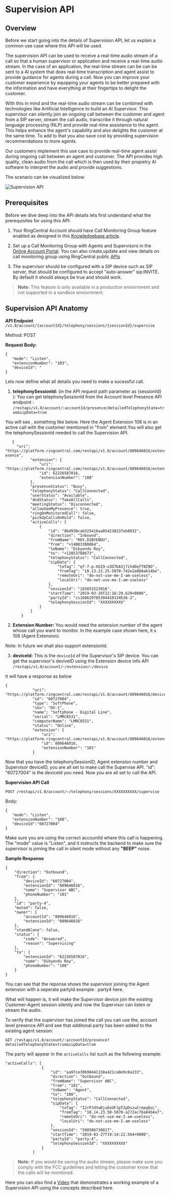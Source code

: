 # Supervision API

## Overview

Before we start going into the details of Supervision API, let us explain a common use case where this API will be used.

The supervision API can be used to receive a real-time audio stream of a call so that a human supervisor or application and receive a real-time audio stream. In the case of an application, the real-time stream can be can be sent to a AI system that does real-time transcription and agent assist to provide guidance for agents during a call. Now you can improve your customer experience by equipping your agents to be better prepared with the information and have everything at their fingertips to delight the customer. 
 
With this in mind and the real-time audio stream can be combined with technologies like Artificial Intelligence to build an AI Supervisor. This supervisor can silently join an ongoing call between the customer and agent from a SIP server, stream the call audio, transcribe it through natural language processing (NLP) and provide real-time assistance to the agent. This helps enhance the agent's capability and also delights the customer at the same time. To add to that you also save cost by providing supervision recommendations to more agents.

Our customers implement this use case to provide real-time agent assist during ongoing call between an agent and customer. The API provides high quality, clean audio from the call which is then used by their propietry AI software to interpret the audio and provide suggestions.
 
The scenario can be visualized below:
 
![Supervision API](../img/supervisionupdated-api.png)
  
## Prerequisites

Before we dive deep into the API details lets first understand what the prerequisites for using this API:

1. Your RingCentral Account should have Call Monitoring Group feature enabled as designed in this [Knowledgebase article](
https://support.ringcentral.com/s/article/8050?language=en_US).

2. Set up a Call Monitoring Group with Agents and Supervisors in the [Online Account Portal](https://service.ringcentral.com). You can also create,update and view details on call monitoring group using RingCentral public [APIs](https://developers.ringcentral.com/api-reference#Account-Provisioning-createCallMonitoringGroup)

3. The supervisor should be configured with a SIP device such as SIP server, that should be configured to accept "auto-answer" sip:INVITE. By default it should always be true and should work.

>**Note**: This feature is only available in a production enviornment and not supported in a sandbox enviornment.

## Supervision API Anatomy

**API Endpoint** `/v1.0/account/{accountId}/telephony/sessions/{sessionId}/supervise`

Method: POST

**Request Body:**

```
{  
   "mode": "Listen",
   "extensionNumber": "103",
   "deviceId": "
}
```

Lets now define what all details you need to make a sucessful call. 

1. **telephonySessionId:** (in the API request path parameter as {sessionId} ):
You can get telephonySessionId from the Account level Presence API endpoint : 
`/restapi/v1.0/account/:accountId/presence/detailedTelephonyState=true&sipData=true`

You will see , something like below. Here the Agent Extension 108 is in an active call with the customer mentioned in "from" element.You will also get the telephonySessionId needed to call the Supervision API. 

 ```
    {
      "uri": "https://platform.ringcentral.com/restapi/v1.0/account/809646016/extension/62226587016/pr esence",
            "extension": {
                "uri": "https://platform.ringcentral.com/restapi/v1.0/account/809646016/extension/62226587016",
                "id": 62226587016,
                "extensionNumber": "108"
            },
            "presenceStatus": "Busy",
            "telephonyStatus": "CallConnected",
            "userStatus": "Available",
            "dndStatus": "TakeAllCalls",
            "meetingStatus": "Disconnected",
            "allowSeeMyPresence": true,
            "ringOnMonitoredCall": false,
            "pickUpCallsOnHold": false,
            "activeCalls": [
                {
                    "id": "8bd930cab325416aa054238237eb8832",
                    "direction": "Inbound",
                    "fromName": "ROY,DIBYENDU",
                    "from": "+14083388064",
                    "toName": "Dibyendu Roy",
                    "to": "+12053788673",
                    "telephonyStatus": "CallConnected",
                    "sipData": {
                        "toTag": "qf-7.p-XGI9-o3D7bA3j7ihdOqfT0Z9D",
                        "fromTag": "10.13.22.25-5070-742e2a888ab14be",
                        "remoteUri": "do-not-use-me-I-am-useless",
                        "localUri": "do-not-use-me-I-am-useless"
                    },
                    "sessionId": "183851523016",
                    "startTime": "2019-03-26T22:16:29.629+0000",
                    "partyId": "cs168629785304410134536-2",
                    "telephonySessionId": "XXXXXXXXXX"
                }
            ]
        }
  ```


2. **Extension Number:** You would need the extension number of the agent whose call you want to   monitor. In the example case shown here, it s 108 (Agent Extension).

Note: In future we shall also support extensionId.

3. **deviceId:** This is the `deviceId` of the Supervisor's SIP device. You can get the supervisor's deviveID using the Extension device info API `/restapi/v1.0/account/~/extension/~/device`

It will have a response as below

``` 
{
            "uri": "https://platform.ringcentral.com/restapi/v1.0/account/809646016/device/60727004",
            "id": "60727004",
            "type": "SoftPhone",
            "sku": "DV-1",
            "name": "Softphone - Digital Line",
            "serial": "LMRC8531",
            "computerName": "LMRC8531",
            "status": "Online",
            "extension": {
                "uri": "https://platform.ringcentral.com/restapi/v1.0/account/809646016/extension/809646016",
                "id": 809646016,
                "extensionNumber": "101"
            }
 ```
 
Now that you have the telephonySessionID, Agent extension number and Supervisor deviceID, you are all set to make call the Supervise API. "id": "60727004" is the deviceId you need. Now you are all set to call the API.

**Supervision API Call**

`POST /restapi/v1.0/account/~/telephony/sessions/XXXXXXXXXX/supervise`

Body:

```
{  
   "mode": "Listen",
   "extensionNumber": "108",
   "deviceId":"60727004"
}
```

Make sure you are using the correct accountId where this call is happening. The "mode" value is "Listen", and it instructs the backend to make sure the supervisor is joining the call in silent mode without any **"BEEP"** noise.

**Sample Response**

```
{
    "direction": "Outbound",
    "from": {
        "deviceId": "60727004",
        "extensionId": "809646016",
        "name": "Supervisor ABC",
        "phoneNumber": "101"
    },
    "id": "party-4",
    "muted": false,
    "owner": {
        "accountId": "809646016",
        "extensionId": "809646016"
    },
    "standAlone": false,
    "status": {
        "code": "Answered",
        "reason": "Supervising"
    },
    "to": {
        "extensionId": "62226587016",
        "name": "Dibyendu Roy",
        "phoneNumber": "108"
    }
}
```

You can see that the reponse shows the supervisor joining the Agent extension with a seperate partyId example : party4 here.

What will happen is, it will make the Supervisor device join the existing Customer-Agent session silently and now the Supervisor can listen or stream the audio. 

To verify that the supervisor has joined the call you can use the, account level presence API and see that additonal party has been added to the existing agent session:

`GET /restapi/v1.0/account/:accountId/presence?detailedTelephonyState=true&sipData=true`

The party will appear in the `activeCalls` list such as the following example:

```
"activeCalls": [
                {
                    "id": "aa97ce30b90441158a421ca0e9c0a233",
                    "direction": "Outbound",
                    "fromName": "Supervisor ABC",
                    "from": "101",
                    "toName": "Agent",
                    "to": "108",
                    "telephonyStatus": "CallConnected",
                    "sipData": {
                        "toTag": "I2rPJdYwDjuEeOFJpT2pDszuCrepqQsL",
                        "fromTag": "10.14.23.50-5070-a272ac7ba84b4a7",
                        "remoteUri": "do-not-use-me-I-am-useless",
                        "localUri": "do-not-use-me-I-am-useless"
                    },
                    "sessionId": "590506730017",
                    "startTime": "2019-03-27T19:14:22.564+0000",
                    "partyId": "party-4",
                    "telephonySessionId": "XXXXXXXXXX"
                }
            ]
 ```

> **Note:** If you would be saving the audio stream, please make sure you comply with the FCC guidelines and letting the customer know that the calls will be monitored. 

Here you can also find a [Video](https://vimeo.com/326948521) that demonstrates a working example of a Supervision API using the concepts described here.
